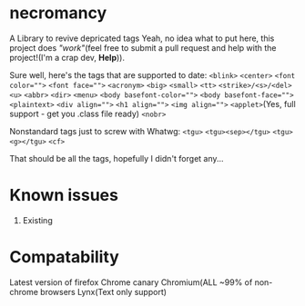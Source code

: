 # necromancy
A Library to revive depricated tags
Yeah, no idea what to put here, this project does *"work"*(feel free to submit a pull request and help with the project!(I'm a crap dev, **Help**)).

Sure well, here's the tags that are supported to date:
```<blink>```
```<center>```
```<font color="">```
```<font face="">```
```<acronym>```
```<big>```
```<small>```
```<tt>```
```<strike>/<s>/<del>```
```<u>```
```<abbr>```
```<dir>```
```<menu>```
```<body basefont-color="">```
```<body basefont-face="">```
```<plaintext>```
```<div align="">```
```<h1 align="">```
```<img align="">```
```<applet>```(Yes, full support - get you .class file ready)
```<nobr>```


Nonstandard tags just to screw with Whatwg:
```<tgu>```
```<tgu><sep></tgu>```
```<tgu><g></tgu>```
`<cf>`

That should be all the tags, hopefully I didn't forget any...

# Known issues
1) Existing

# Compatability
Latest version of firefox
Chrome canary
Chromium(ALL ~99% of non-chrome browsers
Lynx(Text only support)
